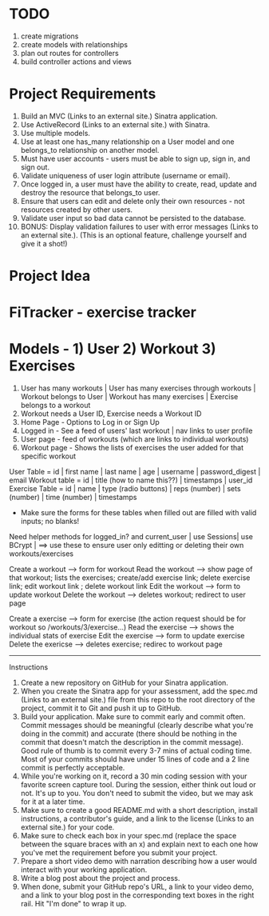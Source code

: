 # TODO
1. create migrations
2. create models with relationships
3. plan out routes for controllers
4. build controller actions and views


# Project Requirements
1. Build an MVC (Links to an external site.) Sinatra application.
2. Use ActiveRecord (Links to an external site.) with Sinatra.
3. Use multiple models.
4. Use at least one has_many relationship on a User model and one belongs_to relationship on another model.
5. Must have user accounts - users must be able to sign up, sign in, and sign out.
6. Validate uniqueness of user login attribute (username or email).
7. Once logged in, a user must have the ability to create, read, update and destroy the resource that belongs_to user.
8. Ensure that users can edit and delete only their own resources - not resources created by other users.
9. Validate user input so bad data cannot be persisted to the database.
10. BONUS: Display validation failures to user with error messages (Links to an external site.). (This is an optional feature, challenge yourself and give it a shot!)

# Project Idea
# FiTracker - exercise tracker
# Models - 1) User 2) Workout 3) Exercises
 1. User has many workouts | User has many exercises through workouts | Workout belongs to User | Workout has many exercises | Exercise belongs to a workout
 2. Workout needs a User ID, Exercise needs a Workout ID
 3. Home Page - Options to Log in or Sign Up
 4. Logged in - See a feed of users' last workout | nav links to user profile
 5. User page - feed of workouts (which are links to individual workouts)
 6. Workout page - Shows the lists of exercises the user added for that specific workout


 User Table = id | first name | last name | age | username | password_digest | email
 Workout table = id | title (how to name this??) | timestamps | user_id
 Exercise Table = id | name | type (radio buttons) | reps (number) | sets (number) | time (number) | timestamps
 
 - Make sure the forms for these tables when filled out are filled with valid inputs; no blanks!


 Need helper methods for logged_in? and current_user | use Sessions| use BCrypt | ==> use these to ensure user only editting or deleting their own workouts/exercises

 Create a workout --> form for workout
 Read the workout --> show page of that workout; lists the exercises; create/add exercise link; delete exercise link; edit workout link ; delete workout link
 Edit the workout --> form to update workout
 Delete the workout --> deletes workout; redirect to user page

 Create a exercise --> form for exercise (the action request should be for workout so /workouts/3/exercise...)
 Read the exercise --> shows the individual stats of exercise
 Edit the exercise --> form to update exercise
 Delete the exericse --> deletes exercise; redirec to workout page

 



 -----------------------------

 Instructions
1. Create a new repository on GitHub for your Sinatra application.
2. When you create the Sinatra app for your assessment, add the spec.md (Links to an external site.) file from this repo to the root directory of the project, commit it to Git and push it up to GitHub.
3. Build your application. Make sure to commit early and commit often. Commit messages should be meaningful (clearly describe what you're doing in the commit) and accurate (there should be nothing in the commit that doesn't match the description in the commit message). Good rule of thumb is to commit every 3-7 mins of actual coding time. Most of your commits should have under 15 lines of code and a 2 line commit is perfectly acceptable.
4. While you're working on it, record a 30 min coding session with your favorite screen capture tool. During the session, either think out loud or not. It's up to you. You don't need to submit the video, but we may ask for it at a later time.
5. Make sure to create a good README.md with a short description, install instructions, a contributor's guide, and a link to the license (Links to an external site.) for your code.
6. Make sure to check each box in your spec.md (replace the space between the square braces with an x) and explain next to each one how you've met the requirement before you submit your project.
7. Prepare a short video demo with narration describing how a user would interact with your working application.
8. Write a blog post about the project and process.
9. When done, submit your GitHub repo's URL, a link to your video demo, and a link to your blog post in the corresponding text boxes in the right rail. Hit "I'm done" to wrap it up.